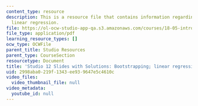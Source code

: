 ```yaml
---
content_type: resource
description: This is a resource file that contains information regarding bootstrapping;
  linear regression.
file: https://ol-ocw-studio-app-qa.s3.amazonaws.com/courses/18-05-introduction-to-probability-and-statistics-spring-2014/2998aba0219f1343ee939647e5c4610c_MIT18_05S14_studio12slides.pdf
file_type: application/pdf
learning_resource_types: []
ocw_type: OCWFile
parent_title: Studio Resources
parent_type: CourseSection
resourcetype: Document
title: 'Studio 12 Slides with Solutions: Bootstrapping; linear regression'
uid: 2998aba0-219f-1343-ee93-9647e5c4610c
video_files:
  video_thumbnail_file: null
video_metadata:
  youtube_id: null
---
```

